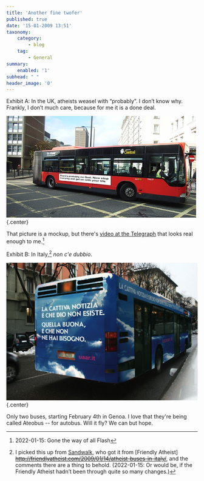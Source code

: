 ```yaml
---
title: 'Another fine twofer'
published: true
date: '15-01-2009 13:51'
taxonomy:
    category:
        - blog
    tag:
        - General
summary:
    enabled: '1'
subhead: " "
header_image: '0'
---
```


Exhibit A: In the UK, atheists weasel with “probably”. I don’t know why. Frankly, I don’t much care, because for me it is a done deal.

![bus-mockup.jpg](bus-mockup.jpg){.center}


That picture is a mockup, but there's [video at the Telegraph](https://web.archive.org/web/20090221202318/http://www.telegraph.co.uk/news/newstopics/religion/4177717/Atheist-bus-adverts-could-lead-to-watchdog-ruling-on-Gods-existence.html) that looks real enough to me.[^1]

[^1]: 2022-01-15: Gone the way of all Flash

Exhibit B: In Italy,[^fn1] _non c'e dubbio_.

![campagnabus3tr4.jpg](campagnabus3tr4.jpg){.center}

Only two buses, starting February 4th in Genoa. I love that they're being called Ateobus -- for autobus. Will it fly? We can but hope.

[^fn1]: I picked this up from [Sandwalk](https://sandwalk.blogspot.com/2009/01/atheist-buses-in-genoa.html), who got it from [Friendly Atheist] ~~http://friendlyatheist.com/2009/01/14/atheist-buses-in-italy/~~, and the comments there are a thing to behold. (2022-01-15: Or would be, if the Friendly Atheist hadn’t been through quite so many changes.)
